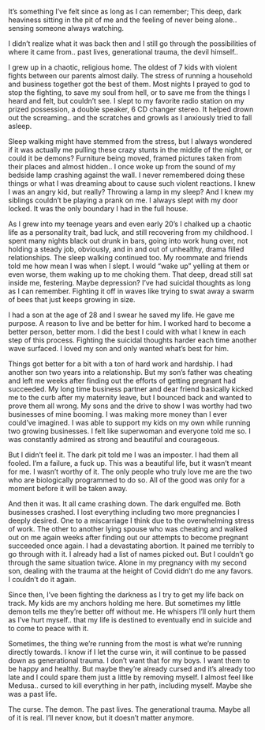 It’s something I’ve felt since as long as I can remember; This deep, dark heaviness sitting in the pit of me and the feeling of never being alone.. sensing someone always watching.

I didn’t realize what it was back then and I still go through the possibilities of where it came from.. past lives, generational trauma, the devil himself.. 

I grew up in a chaotic, religious home. The oldest of 7 kids with violent fights between our parents almost daily. The stress of running a household and business together got the best of them. Most nights I prayed to god to stop the fighting, to save my soul from hell, or to save me from the things I heard and felt, but couldn’t see. I slept to my favorite radio station on my prized possession, a double speaker, 6 CD changer stereo. It helped drown out the screaming.. and the scratches and growls as I anxiously tried to fall asleep. 

Sleep walking might have stemmed from the stress, but I always wondered if it was actually me pulling these crazy stunts in the middle of the night, or could it be demons? Furniture being moved, framed pictures taken from their places and almost hidden.. I once woke up from the sound of my bedside lamp crashing against the wall. I never remembered doing these things or what I was dreaming about to cause such violent reactions. I knew I was an angry kid, but really? Throwing a lamp in my sleep? And I knew my siblings couldn’t be playing a prank on me. I always slept with my door locked. It was the only boundary I had in the full house. 

As I grew into my teenage years and even early 20’s I chalked up a chaotic life as a personality trait, bad luck, and still recovering from my childhood. I spent many nights black out drunk in bars, going into work hung over, not holding a steady job, obviously, and in and out of unhealthy, drama filled relationships. 
The sleep walking continued too. My roommate and friends told me how mean I was when I slept. I would “wake up” yelling at them or even worse, them waking up to me choking them. That deep, dread still sat inside me, festering. Maybe depression? I’ve had suicidal thoughts as long as I can remember. Fighting it off in waves like trying to swat away a swarm of bees that just keeps growing in size. 

I had a son at the age of 28 and I swear he saved my life. He gave me purpose. A reason to live and be better for him. I worked hard to become a better person, better mom. I did the best I could with what I knew in each step of this process. Fighting the suicidal thoughts harder each time another wave surfaced. I loved my son and only wanted what’s best for him. 

Things got better for a bit with a ton of hard work and hardship. I had another son two years into a relationship. But my son’s father was cheating and left me weeks after finding out the efforts of getting pregnant had succeeded. My long time business partner and dear friend basically kicked me to the curb after my maternity leave, but I bounced back and wanted to prove them all wrong. My sons and the drive to show I was worthy had two businesses of mine booming. I was making more money than I ever could’ve imagined. I was able to support my kids on my own while running two growing businesses. I felt like superwoman and everyone told me so. I was constantly admired as strong and beautiful and courageous. 

But I didn’t feel it. The dark pit told me I was an imposter. I had them all fooled. I’m a failure, a fuck up. This was a beautiful life, but it wasn’t meant for me. I wasn’t worthy of it. The only people who truly love me are the two who are biologically programmed to do so. All of the good was only for a moment before it will be taken away.

And then it was. It all came crashing down. The dark engulfed me. Both businesses crashed. I lost everything including two more pregnancies I deeply desired. One to a miscarriage I think due to the overwhelming stress of work. The other to another lying spouse who was cheating and walked out on me again weeks after finding out our attempts to become pregnant succeeded once again. I had a devastating abortion. It pained me terribly to go through with it. I already had a list of names picked out. But I couldn’t go through the same situation twice. Alone in my pregnancy with my second son, dealing with the trauma at the height of Covid didn’t do me any favors. I couldn’t do it again.

Since then, I’ve been fighting the darkness as I try to get my life back on track. My kids are my anchors holding me here. But sometimes my little demon tells me they’re better off without me. He whispers I’ll only hurt them as I’ve hurt myself.. that my life is destined to eventually end in suicide and to come to peace with it. 

Sometimes, the thing we’re running from the most is what we’re running directly towards. I know if I let the curse win, it will continue to be passed down as generational trauma. I don’t want that for my boys. I want them to be happy and healthy. But maybe they’re already cursed and it’s already too late and I could spare them just a little by removing myself. I almost feel like Medusa.. cursed to kill everything in her path, including myself. Maybe she was a past life. 

The curse. The demon. The past lives. The generational trauma. Maybe all of it is real. I’ll never know, but it doesn’t matter anymore.